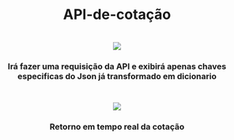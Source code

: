 <div align="center"> <h1>API-de-cotação<h1></div>
  <div align="center">
    <img src="https://user-images.githubusercontent.com/103688000/175849359-ec990041-37df-4592-8267-4df82da87bc4.png">
    <h3>Irá fazer uma requisição da API e exibirá apenas chaves especificas do Json já transformado em dicionario<h3><br>
    <img src="https://user-images.githubusercontent.com/103688000/175849614-f5fb9574-7ebb-4e1d-bcbf-d0ab48902dc2.png">
      <h3>Retorno em tempo real da cotação<h3>
  </div>
